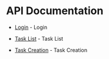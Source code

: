 # API Documentation 

* [Login](login) -  Login 

* [Task List](tasklist) - Task List

* [Task Creation](taskcreation) - Task Creation





